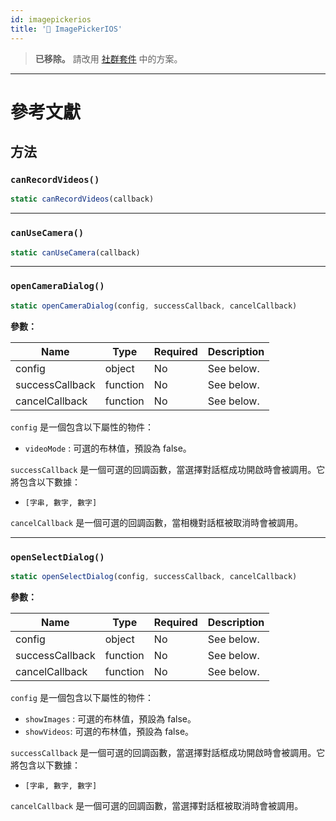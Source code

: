 ```yaml
---
id: imagepickerios
title: '🚧 ImagePickerIOS'
---
```


> **已移除。** 請改用 [社群套件](https://reactnative.directory/?search=image+picker) 中的方案。

---

# 參考文獻

## 方法

### `canRecordVideos()`

```jsx
static canRecordVideos(callback)
```

---

### `canUseCamera()`

```jsx
static canUseCamera(callback)
```

---

### `openCameraDialog()`

```jsx
static openCameraDialog(config, successCallback, cancelCallback)
```

**參數：**

| Name            | Type     | Required | Description |
| --------------- | -------- | -------- | ----------- |
| config          | object   | No       | See below.  |
| successCallback | function | No       | See below.  |
| cancelCallback  | function | No       | See below.  |

`config` 是一個包含以下屬性的物件：

- `videoMode` : 可選的布林值，預設為 false。

`successCallback` 是一個可選的回調函數，當選擇對話框成功開啟時會被調用。它將包含以下數據：

- `[字串, 數字, 數字]`

`cancelCallback` 是一個可選的回調函數，當相機對話框被取消時會被調用。

---

### `openSelectDialog()`

```jsx
static openSelectDialog(config, successCallback, cancelCallback)
```

**參數：**

| Name            | Type     | Required | Description |
| --------------- | -------- | -------- | ----------- |
| config          | object   | No       | See below.  |
| successCallback | function | No       | See below.  |
| cancelCallback  | function | No       | See below.  |

`config` 是一個包含以下屬性的物件：

- `showImages` : 可選的布林值，預設為 false。
- `showVideos`: 可選的布林值，預設為 false。

`successCallback` 是一個可選的回調函數，當選擇對話框成功開啟時會被調用。它將包含以下數據：

- `[字串, 數字, 數字]`

`cancelCallback` 是一個可選的回調函數，當選擇對話框被取消時會被調用。
